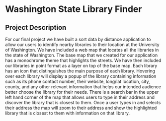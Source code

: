 # Washington State Library Finder

## Project Description
For our final project we have built a sort data by distance application to allow our users to identify nearby libraries to their location at the University of Washington.  We have included a web map that locates all the libraries in the state of Washington. The base map that we created for our application has a monochrome theme that highlights the streets. We have then included our libraries in point format as a layer on top of the base map. Each library has an icon that distinguishes the main purpose of each library. Hovering over each library will display a popup of the library containing information such as its phone contact number, their website, long/lat location, city, county, and any other relevant information that helps our intended audience better choose the library for their needs. There is a search bar in the upper left hand corner of the map that allows users to type in their address and discover the library that is closest to them. Once a user types in and selects their address the map will zoom to their address and show the highlighted library that is closest to them with information on that library. 
